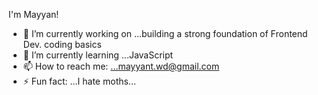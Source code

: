 I'm Mayyan!


- 🔭 I’m currently working on ...building a strong foundation of Frontend Dev. coding basics
- 🌱 I’m currently learning ...JavaScript
- 📫 How to reach me: ...mayyant.wd@gmail.com
- ⚡ Fun fact: ...I hate moths...
